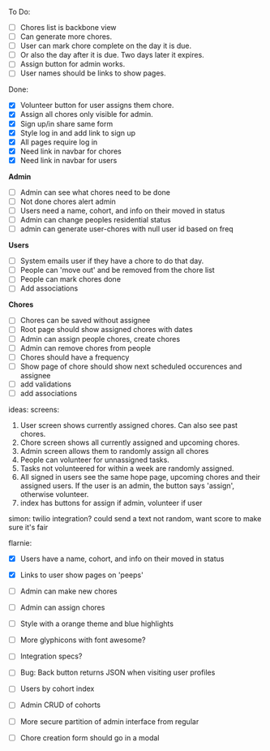 To Do:
- [ ] Chores list is backbone view
- [ ] Can generate more chores.
- [ ] User can mark chore complete on the day it is due.
- [ ] Or also the day after it is due. Two days later it expires.
- [ ] Assign button for admin works.
- [ ] User names should be links to show pages.

Done:
- [x] Volunteer button for user assigns them chore.
- [x] Assign all chores only visible for admin.
- [x] Sign up/in share same form
- [x] Style log in and add link to sign up
- [x] All pages require log in
- [x] Need link in navbar for chores
- [x] Need link in navbar for users

**Admin**
- [ ] Admin can see what chores need to be done
- [ ] Not done chores alert admin
- [ ] Users need a name, cohort, and info on their moved in status
- [ ] Admin can change peoples residential status
- [ ] admin can generate user-chores with null user id based on freq

**Users**
- [ ] System emails user if they have a chore to do that day.
- [ ] People can 'move out' and be removed from the chore list
- [ ] People can mark chores done
- [ ] Add associations

**Chores**
- [ ] Chores can be saved without assignee
- [ ] Root page should show assigned chores with dates
- [ ] Admin can assign people chores, create chores
- [ ] Admin can remove chores from people
- [ ] Chores should have a frequency
- [ ] Show page of chore should show next scheduled occurences and assignee
- [ ] add validations
- [ ] add associations

ideas:
screens:
1. User screen shows currently assigned chores. Can also see past chores.
2. Chore screen shows all currently assigned and upcoming chores.
3. Admin screen allows them to randomly assign all chores
4. People can volunteer for unnassigned tasks.
5. Tasks not volunteered for within a week are randomly assigned.
6. All signed in users see the same hope page, upcoming chores and their
   assigned users. If the user is an admin, the button says 'assign', otherwise
   volunteer.
7. index has buttons for assign if admin, volunteer if user

simon:
twilio integration? could send a text
not random, want score to make sure it's fair

flarnie:
- [x] Users have a name, cohort, and info on their moved in status
- [x] Links to user show pages on 'peeps'
- [ ] Admin can make new chores
- [ ] Admin can assign chores
- [ ] Style with a orange theme and blue highlights 

- [ ] More glyphicons with font awesome?
- [ ] Integration specs?
- [ ] Bug: Back button returns JSON when visiting user profiles
- [ ] Users by cohort index
- [ ] Admin CRUD of cohorts
- [ ] More secure partition of admin interface from regular
- [ ] Chore creation form should go in a modal
